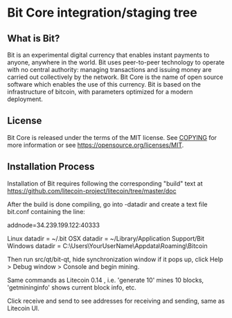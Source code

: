 Bit Core integration/staging tree
=====================================


What is Bit?
----------------

Bit is an experimental digital currency that enables instant payments to
anyone, anywhere in the world. Bit uses peer-to-peer technology to operate
with no central authority: managing transactions and issuing money are carried
out collectively by the network. Bit Core is the name of open source
software which enables the use of this currency. Bit is based on the infrastructure of bitcoin, with parameters optimized for a modern deployment.


License
-------

Bit Core is released under the terms of the MIT license. See [COPYING](COPYING) for more
information or see https://opensource.org/licenses/MIT.

Installation Process
-------------------

Installation of Bit requires following the corresponding "build" text at
https://github.com/litecoin-project/litecoin/tree/master/doc

After the build is done compiling, go into -datadir and create a text file bit.conf containing the line:

addnode=34.239.199.122:40333

Linux datadir = ~/.bit
OSX datadir = ~/Library/Application Support/Bit
Windows datadir = C:\Users\YourUserName\Appdata\Roaming\Bitcoin

Then run src/qt/bit-qt, hide synchronization window if it pops up, click Help > Debug window > Console and begin mining.

Same commands as Litecoin 0.14 , i.e. 'generate 10' mines 10 blocks, 'getmininginfo' shows current block info, etc.

Click receive and send to see addresses for receiving and sending, same as Litecoin UI.
